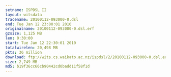 ```yaml
---
setname: ISPDSL II
layout: witsdata
tracename: 20100112-093000-0.dsl
end: Tue Jan 12 23:00:01 2010
originalname: 20100112-093000-0.dsl.erf
gzsize: 1,125 MB
len: 0:30:00
start: Tue Jan 12 22:30:01 2010
totalwirelen: 20,498 MB
pkts: 36 million
download: ftp://wits.cs.waikato.ac.nz/ispdsl/2/20100112-093000-0.dsl.erf.gz
size: 2,749 MB
md5: b19f36cc66cb90442cd0badd11f58f1d
---
```

